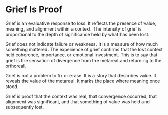 # Grief Is Proof

Grief is an evaluative response to loss. It reflects the presence
of value, meaning, and alignment within a context. The intensity
of grief is proportional to the depth of significance held by what
has been lost.

Grief does not indicate failure or weakness. It is a measure of how
much something mattered. The experience of grief confirms that the
lost context held coherence, importance, or emotional investment.
This is to say that grief is the sensation of divergence from the
metareal and returning to the orthoreal.

Grief is not a problem to fix or erase. It is a story that describes 
value. It reveals the value of the metareal. It marks the place where
meaning once stood.

Grief is proof that the context was real, that convergence occurred,
that alignment was significant, and that something of value was held 
and subsequently lost.
